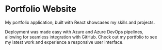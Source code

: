 # Portfolio Website

My portfolio application, built with React showcases my skills and projects. 

Deployment was made easy with Azure and Azure DevOps pipelines, allowing for seamless integration with GitHub. Check out my portfolio to see my latest work and experience a responsive user interface.
